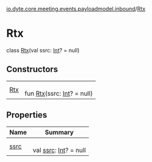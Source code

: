 [io.dyte.core.meeting.events.payloadmodel.inbound](../index.md)/[Rtx](index.md)

# Rtx


class [Rtx](index.md)(val ssrc: [Int](https://kotlinlang.org/api/latest/jvm/stdlib/kotlin/-int/index.html)? = null)

## Constructors

| | |
|---|---|
| [Rtx](-rtx.md) | <br/>fun [Rtx](-rtx.md)(ssrc: [Int](https://kotlinlang.org/api/latest/jvm/stdlib/kotlin/-int/index.html)? = null) |

## Properties

| Name | Summary |
|---|---|
| [ssrc](ssrc.md) | <br/>val [ssrc](ssrc.md): [Int](https://kotlinlang.org/api/latest/jvm/stdlib/kotlin/-int/index.html)? = null |
